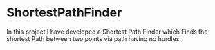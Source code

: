 # ShortestPathFinder
In this project I have developed a Shortest Path Finder which Finds the shortest Path between two points via path having no hurdles.
